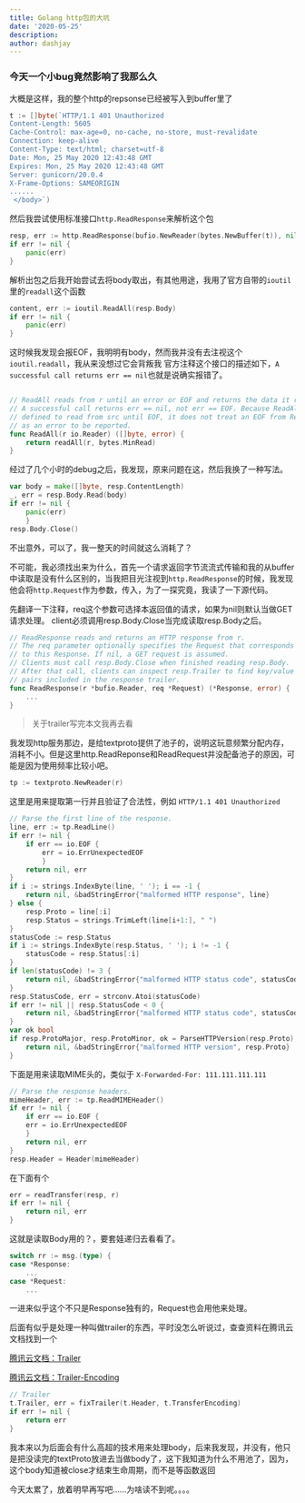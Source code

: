```yaml
---
title: Golang http包的大坑
date: '2020-05-25'
description: 
author: dashjay
---
```


### 今天一个小bug竟然影响了我那么久

大概是这样，我的整个http的repsonse已经被写入到buffer里了

```go
t := []byte(`HTTP/1.1 401 Unauthorized
Content-Length: 5605
Cache-Control: max-age=0, no-cache, no-store, must-revalidate
Connection: keep-alive
Content-Type: text/html; charset=utf-8
Date: Mon, 25 May 2020 12:43:48 GMT
Expires: Mon, 25 May 2020 12:43:48 GMT
Server: gunicorn/20.0.4
X-Frame-Options: SAMEORIGIN
......
 </body>`)
```

然后我尝试使用标准接口`http.ReadResponse`来解析这个包

```go
resp, err := http.ReadResponse(bufio.NewReader(bytes.NewBuffer(t)), nil)
if err != nil {
    panic(err)
}
```

解析出包之后我开始尝试去将body取出，有其他用途，我用了官方自带的`ioutil`里的`readall`这个函数

```go
content, err := ioutil.ReadAll(resp.Body)
if err != nil {
    panic(err)
}
```

这时候我发现会报EOF，我明明有body，然而我并没有去注视这个`ioutil.readall`，我从来没想过它会背叛我
官方注释这个接口的描述如下，`A successful call returns err == nil`也就是说确实报错了。

```go

// ReadAll reads from r until an error or EOF and returns the data it read.
// A successful call returns err == nil, not err == EOF. Because ReadAll is
// defined to read from src until EOF, it does not treat an EOF from Read
// as an error to be reported.
func ReadAll(r io.Reader) ([]byte, error) {
    return readAll(r, bytes.MinRead)
}
```

经过了几个小时的debug之后，我发现，原来问题在这，然后我换了一种写法。

```go
var body = make([]byte, resp.ContentLength)
_, err = resp.Body.Read(body)
if err != nil {
    panic(err)
    }
resp.Body.Close()
```

不出意外，可以了，我一整天的时间就这么消耗了？

不可能，我必须找出来为什么，首先一个请求返回字节流流式传输和我的从buffer中读取是没有什么区别的，当我把目光注视到`http.ReadResponse`的时候，我发现他会将`http.Request`作为参数，传入，为了一探究竟，我读了一下源代码。


先翻译一下注释，req这个参数可选择本返回值的请求，如果为nil则默认当做GET请求处理。
client必须调用resp.Body.Close当完成读取resp.Body之后。

```go
// ReadResponse reads and returns an HTTP response from r.
// The req parameter optionally specifies the Request that corresponds
// to this Response. If nil, a GET request is assumed.
// Clients must call resp.Body.Close when finished reading resp.Body.
// After that call, clients can inspect resp.Trailer to find key/value
// pairs included in the response trailer.
func ReadResponse(r *bufio.Reader, req *Request) (*Response, error) {
    ...
}
```

> 关于trailer写完本文我再去看


我发现http服务那边，是给textproto提供了池子的，说明这玩意频繁分配内存，消耗不小。但是这里http.ReadReponse和ReadRequest并没配备池子的原因，可能是因为使用频率比较小吧。

```go
tp := textproto.NewReader(r)
```

这里是用来提取第一行并且验证了合法性，例如 `HTTP/1.1 401 Unauthorized`

```go
// Parse the first line of the response.
line, err := tp.ReadLine()
if err != nil {
    if err == io.EOF {
        err = io.ErrUnexpectedEOF
        }
    return nil, err
}
if i := strings.IndexByte(line, ' '); i == -1 {
    return nil, &badStringError{"malformed HTTP response", line}
} else {
    resp.Proto = line[:i]
    resp.Status = strings.TrimLeft(line[i+1:], " ")
}
statusCode := resp.Status
if i := strings.IndexByte(resp.Status, ' '); i != -1 {
    statusCode = resp.Status[:i]
}
if len(statusCode) != 3 {
    return nil, &badStringError{"malformed HTTP status code", statusCode}
}
resp.StatusCode, err = strconv.Atoi(statusCode)
if err != nil || resp.StatusCode < 0 {
    return nil, &badStringError{"malformed HTTP status code", statusCode}
}
var ok bool
if resp.ProtoMajor, resp.ProtoMinor, ok = ParseHTTPVersion(resp.Proto); !ok {
    return nil, &badStringError{"malformed HTTP version", resp.Proto}
}
```

下面是用来读取MIME头的，类似于 `X-Forwarded-For: 111.111.111.111`

```go
// Parse the response headers.
mimeHeader, err := tp.ReadMIMEHeader()
if err != nil {
    if err == io.EOF {
    err = io.ErrUnexpectedEOF
    }
    return nil, err
}
resp.Header = Header(mimeHeader)
```

在下面有个

```go
err = readTransfer(resp, r)
if err != nil {
    return nil, err
}
```

这就是读取Body用的？，要套娃递归去看看了。

```go
switch rr := msg.(type) {
case *Response:
    ...
case *Request:
    ...
```

一进来似乎这个不只是Response独有的，Request也会用他来处理。

后面有似乎是处理一种叫做trailer的东西，平时没怎么听说过，查查资料在腾讯云文档找到一个

[腾讯云文档：Trailer](https://cloud.tencent.com/developer/section/1190006)

[腾讯云文档：Trailer-Encoding](https://cloud.tencent.com/developer/section/1190008)

```go
// Trailer
t.Trailer, err = fixTrailer(t.Header, t.TransferEncoding)
if err != nil {
    return err
}
```

我本来以为后面会有什么高超的技术用来处理body，后来我发现，并没有，他只是把没读完的textProto放进去当做body了，这下我知道为什么不用池了，因为，这个body知道被close才结束生命周期，而不是等函数返回

今天太累了，放着明早再写吧……为啥读不到呢。。。。
